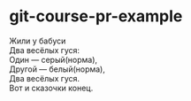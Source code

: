 # git-course-pr-example

Жили у бабуси   
Два весёлых гуся:   
Один — серый(норма),   
Другой — белый(норма),   
Два весёлых гуся.   
Вот и сказочки конец.   
